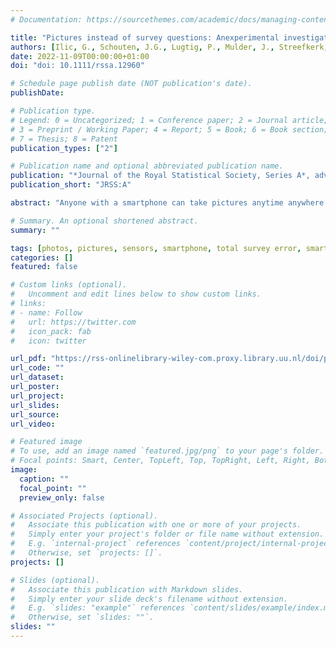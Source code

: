 ```yaml
---
# Documentation: https://sourcethemes.com/academic/docs/managing-content/

title: "Pictures instead of survey questions: Anexperimental investigation of the feasibility of using pictures in a housing survey"
authors: [Ilic, G., Schouten, J.G., Lugtig, P., Mulder, J., Streefkerk, M., Kumar, & P. Höcük, S.   ]
date: 2022-11-09T00:00:00+01:00
doi: "doi: 10.1111/rssa.12960"

# Schedule page publish date (NOT publication's date).
publishDate:

# Publication type.
# Legend: 0 = Uncategorized; 1 = Conference paper; 2 = Journal article;
# 3 = Preprint / Working Paper; 4 = Report; 5 = Book; 6 = Book section;
# 7 = Thesis; 8 = Patent
publication_types: ["2"]

# Publication name and optional abbreviated publication name.
publication: "*Journal of the Royal Statistical Society, Series A*, advance access"
publication_short: "JRSS:A" 

abstract: "Anyone with a smartphone can take pictures anytime anywhere. This opens the opportunity for researchers to collect photos to augment traditional Web survey data. We conducted an experimental survey asking 2700 members of the Dutch LISS panel about their dwelling conditions. Depending on the condition, they were asked to either take several photos of their house or answer a set of survey questions about the same topics. This paper documents the feasibility of collecting pictures instead of answers in a web survey and studies the consequences of using pictures/questions or a choice for components of Total Survey Error. We find that respondents in our study were much more willing to answer survey questions than to take pictures, but this difference depended on the difficulty of the topic. We then compare the quality of the data from the pictures of the heating systems with the survey responses. Here we find that our pictures contain more useful information than the survey responses. Overall, we conclude that asking respondents to take a picture within a survey can be a feasible way to collect high-quality data."

# Summary. An optional shortened abstract.
summary: ""

tags: [photos, pictures, sensors, smartphone, total survey error, smart survey]
categories: []
featured: false

# Custom links (optional).
#   Uncomment and edit lines below to show custom links.
# links:
# - name: Follow
#   url: https://twitter.com
#   icon_pack: fab
#   icon: twitter

url_pdf: "https://rss-onlinelibrary-wiley-com.proxy.library.uu.nl/doi/pdf/10.1111/rssa.12960"
url_code: ""
url_dataset:
url_poster:
url_project:
url_slides:
url_source:
url_video:

# Featured image
# To use, add an image named `featured.jpg/png` to your page's folder. 
# Focal points: Smart, Center, TopLeft, Top, TopRight, Left, Right, BottomLeft, Bottom, BottomRight.
image:
  caption: ""
  focal_point: ""
  preview_only: false

# Associated Projects (optional).
#   Associate this publication with one or more of your projects.
#   Simply enter your project's folder or file name without extension.
#   E.g. `internal-project` references `content/project/internal-project/index.md`.
#   Otherwise, set `projects: []`.
projects: []

# Slides (optional).
#   Associate this publication with Markdown slides.
#   Simply enter your slide deck's filename without extension.
#   E.g. `slides: "example"` references `content/slides/example/index.md`.
#   Otherwise, set `slides: ""`.
slides: ""
---
```

